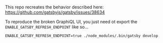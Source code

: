 This repo recreates the behavior described here:
https://github.com/gatsbyjs/gatsby/issues/38634

To reproduce the broken GraphiQL UI, you just need ot export the `ENABLE_GATSBY_REFRESH_ENDPOINT` like so...

```
ENABLE_GATSBY_REFRESH_ENDPOINT=true ./node_modules/.bin/gatsby develop
```
